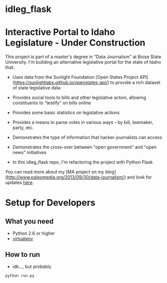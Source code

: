# idleg_flask

# Interactive Portal to Idaho Legislature - Under Construction

This project is part of a master's degree in "Data Journalism" at Boise State University. I'm building an alternative legislative portal for the state of Idaho that: 

- Uses data from the Sunlight Foundation [Open States Project API] (https://sunlightlabs.github.io/openstates-api/) to provide a rich dataset of state legislative data
- Provides social tools to bills and other legislative action, allowing constituents to "testify" on bills online
- Provides some basic statistics on legislative actions
- Provides a means to parse votes in various ways - by bill, lawmaker, party, etc.
- Demonstrates the type of information that hacker-journalists can access
- Demonstrates the cross-over between "open government" and "open news" initiatives

- In this idleg_flask repo, I'm refactoring the project with Python Flask

You can read more about my [MA project on my blog] (http://www.paleomedia.org/2013/09/30/data-journalism/) and look for updates [here](http://idleg.info/).

# Setup for Developers

## What you need
- Python 2.6 or higher 
- [virtualenv](http://flask.pocoo.org/docs/0.10/installation/)

## How to run
- idk..., but probably 

```
python run.py
```
